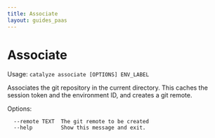 ```yaml
---
title: Associate
layout: guides_paas
---
```


# Associate

Usage: `catalyze associate [OPTIONS] ENV_LABEL`

  Associates the git repository in the current directory. This caches the
  session token and the environment ID, and creates a git remote.

Options:

```
  --remote TEXT  The git remote to be created
  --help         Show this message and exit.
```